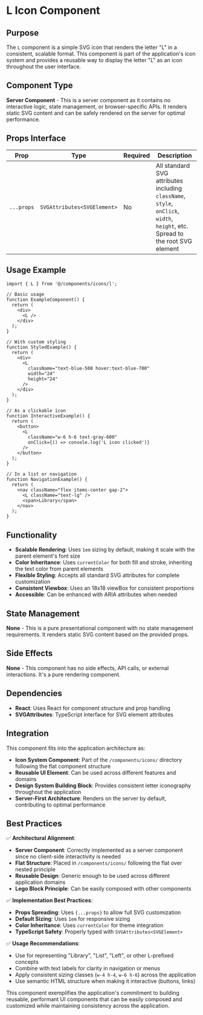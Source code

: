 # L Icon Component

## Purpose

The `L` component is a simple SVG icon that renders the letter "L" in a consistent, scalable format. This component is part of the application's icon system and provides a reusable way to display the letter "L" as an icon throughout the user interface.

## Component Type

**Server Component** - This is a server component as it contains no interactive logic, state management, or browser-specific APIs. It renders static SVG content and can be safely rendered on the server for optimal performance.

## Props Interface

| Prop | Type | Required | Description |
|------|------|----------|-------------|
| `...props` | `SVGAttributes<SVGElement>` | No | All standard SVG attributes including `className`, `style`, `onClick`, `width`, `height`, etc. Spread to the root SVG element |

## Usage Example

```tsx
import { L } from '@/components/icons/l';

// Basic usage
function ExampleComponent() {
  return (
    <div>
      <L />
    </div>
  );
}

// With custom styling
function StyledExample() {
  return (
    <div>
      <L 
        className="text-blue-500 hover:text-blue-700" 
        width="24" 
        height="24"
      />
    </div>
  );
}

// As a clickable icon
function InteractiveExample() {
  return (
    <button>
      <L 
        className="w-6 h-6 text-gray-600"
        onClick={() => console.log('L icon clicked')}
      />
    </button>
  );
}

// In a list or navigation
function NavigationExample() {
  return (
    <nav className="flex items-center gap-2">
      <L className="text-lg" />
      <span>Library</span>
    </nav>
  );
}
```

## Functionality

- **Scalable Rendering**: Uses `1em` sizing by default, making it scale with the parent element's font size
- **Color Inheritance**: Uses `currentColor` for both fill and stroke, inheriting the text color from parent elements
- **Flexible Styling**: Accepts all standard SVG attributes for complete customization
- **Consistent Viewbox**: Uses an 18x18 viewBox for consistent proportions
- **Accessible**: Can be enhanced with ARIA attributes when needed

## State Management

**None** - This is a pure presentational component with no state management requirements. It renders static SVG content based on the provided props.

## Side Effects

**None** - This component has no side effects, API calls, or external interactions. It's a pure rendering component.

## Dependencies

- **React**: Uses React for component structure and prop handling
- **SVGAttributes**: TypeScript interface for SVG element attributes

## Integration

This component fits into the application architecture as:

- **Icon System Component**: Part of the `/components/icons/` directory following the flat component structure
- **Reusable UI Element**: Can be used across different features and domains
- **Design System Building Block**: Provides consistent letter iconography throughout the application
- **Server-First Architecture**: Renders on the server by default, contributing to optimal performance

## Best Practices

✅ **Architectural Alignment**:
- **Server Component**: Correctly implemented as a server component since no client-side interactivity is needed
- **Flat Structure**: Placed in `/components/icons/` following the flat over nested principle
- **Reusable Design**: Generic enough to be used across different application domains
- **Lego Block Principle**: Can be easily composed with other components

✅ **Implementation Best Practices**:
- **Props Spreading**: Uses `{...props}` to allow full SVG customization
- **Default Sizing**: Uses `1em` for responsive sizing
- **Color Inheritance**: Uses `currentColor` for theme integration
- **TypeScript Safety**: Properly typed with `SVGAttributes<SVGElement>`

✅ **Usage Recommendations**:
- Use for representing "Library", "List", "Left", or other L-prefixed concepts
- Combine with text labels for clarity in navigation or menus
- Apply consistent sizing classes (`w-4 h-4`, `w-6 h-6`) across the application
- Use semantic HTML structure when making it interactive (buttons, links)

This component exemplifies the application's commitment to building reusable, performant UI components that can be easily composed and customized while maintaining consistency across the application.